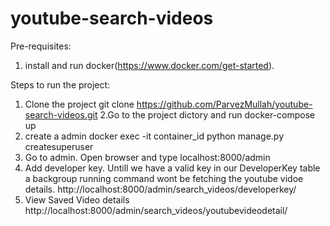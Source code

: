 # youtube-search-videos
Pre-requisites:
1. install and run docker(https://www.docker.com/get-started).


Steps to run the project:
1. Clone the project
    git clone https://github.com/ParvezMullah/youtube-search-videos.git
2.Go to the project dictory and run
     docker-compose up
3. create a admin
    docker exec -it container_id python manage.py createsuperuser
4. Go to admin. Open browser and type
    localhost:8000/admin
5. Add developer key. Untill we have a valid key in our DeveloperKey table a backgroup running command wont be fetching the youtube vidoe details.
    http://localhost:8000/admin/search_videos/developerkey/
6. View Saved Video details
    http://localhost:8000/admin/search_videos/youtubevideodetail/